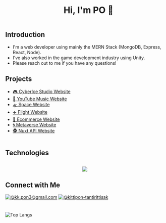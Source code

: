 <div id="user-content-toc">
  <ul align="center">
    <summary><h1 style="display: inline-block">Hi, I'm PO 👋</h1></summary>
  </ul>
</div>

## Introduction
- I'm a web developer using mainly the MERN Stack (MongoDB, Express, React, Node).
- I've also worked in the game development industry using Unity. 
- Please reach out to me if you have any questions!

## Projects
- [🎮 CyberIce Studio Website](https://cybericestudio.com/)
- [🎵 YouTube Music Website](https://nuxt-yt-music-web.vercel.app/)
- [🛸 Space Website](https://nuxt-space-web.vercel.app/)
- [✈️ Flight Website](https://next-flight-web.vercel.app/)
- [🛒 Ecommerce Website](https://next-ecommerce-sanditzz.vercel.app/)
- [🌀 Metaverse Website](https://next-metaverse-web.vercel.app/)
- [🕵️ Nuxt API Website](https://nuxt3-web.netlify.app/)

<h2 style="display: inline-block">Technologies</h2>
  <p align="center">
  <a href="https://skillicons.dev">
    <img src="https://skillicons.dev/icons?i=git,html,css,js,tailwind,ts,php,laravel,alpinejs,sqlite,react,vue,next,nuxt,mysql,vercel,wordpress,figma,vscode,github,pr,ps,unity&perline=15" />
  </a>
  </p>

## Connect with Me
[![@kk.pon3@gmail.com](https://img.icons8.com/fluency/64/000000/apple-mail.png)](mailto:kk.pon3@gmail.com)
[![@kittipon-tantirittisak](https://img.icons8.com/fluency/64/000000/linkedin.png "@kittipon-tantirittisak")](https://www.linkedin.com/in/kittipon-tantirittisak/)

#
<!-- ![Github stats](https://github-readme-stats.vercel.app/api?username=sanditzz&hide=stars,prs&theme=algolia)
<br><br> -->
![Top Langs](https://github-readme-stats.vercel.app/api/top-langs/?username=sanditzz&layout=compact&theme=algolia)
